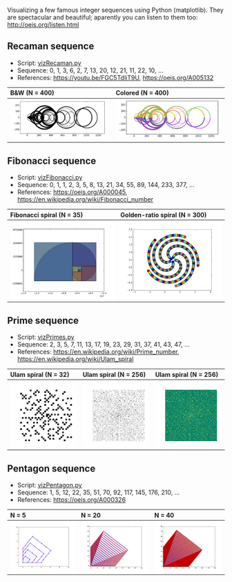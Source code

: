 Visualizing a few famous integer sequences using Python (matplotlib). 
They are spectacular and beautiful; aparently you can listen to them too: http://oeis.org/listen.html 

## Recaman sequence

- Script: [vizRecaman.py](vizRecaman.py)
- Sequence: 0, 1, 3, 6, 2, 7, 13, 20, 12, 21, 11, 22, 10, ...
- References: https://youtu.be/FGC5TdIiT9U, https://oeis.org/A005132

| B&W (N = 400)  | Colored (N = 400) | 
|:--------------------|:----------------
| ![det-400b](/data/400b.png) |   ![det-400c](/data/400c.png) | 


## Fibonacci sequence

- Script: [vizFibonacci.py](vizFibonacci.py)
- Sequence: 0, 1, 1, 2, 3, 5, 8, 13, 21, 34, 55, 89, 144, 233, 377, ...
- References: https://oeis.org/A000045, https://en.wikipedia.org/wiki/Fibonacci_number

|  Fibonacci spiral (N = 35)  | Golden-ratio spiral (N = 300) 
|:--------------------|:--------------------
|   ![det-40c](/data/35fiborect.png)  | ![det-20c](/data/300fibo.png) | 


## Prime sequence

- Script: [vizPrimes.py](vizPrimes.py)
- Sequence: 2, 3, 5, 7, 11, 13, 17, 19, 23, 29, 31, 37, 41, 43, 47, ...
- References: https://en.wikipedia.org/wiki/Prime_number, https://en.wikipedia.org/wiki/Ulam_spiral

|  Ulam spiral (N = 32)  | Ulam spiral (N = 256) | Ulam spiral (N = 256) 
|:--------------------|:--------------------|:--------------------
|   ![det-40c](/data/32p.png)  | ![det-20c](/data/256p.png) | ![det-20c](/data/256c.png) | 



## Pentagon sequence

- Script: [vizPentagon.py](vizPentagon.py)
- Sequence: 1, 5, 12, 22, 35, 51, 70, 92, 117, 145, 176, 210, ...
- References: https://oeis.org/A000326

| N = 5  | N = 20 | N = 40 
|:--------------------|:--------------------|:--------------------
| ![det-5c](/data/5c.png) |   ![det-20c](/data/20c.png) |  ![det-40c](/data/40c.png) | 


